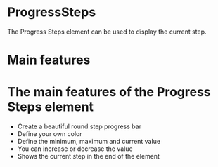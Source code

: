 # ProgressSteps
The Progress Steps element can be used to display the current step.

# Main features
# The main features of the Progress Steps element

- Create a beautiful round step progress bar
- Define your own color
- Define the minimum, maximum and current value
- You can increase or decrease the value
- Shows the current step in the end of the element
